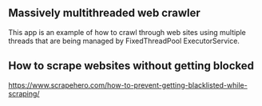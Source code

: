 ## Massively multithreaded web crawler
This app is an example of how to crawl 
through web sites using multiple
threads that are being managed by 
FixedThreadPool ExecutorService.

## How to scrape websites without getting blocked 
https://www.scrapehero.com/how-to-prevent-getting-blacklisted-while-scraping/